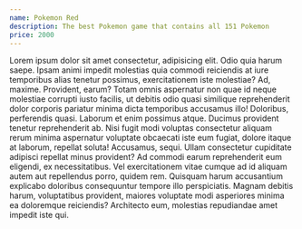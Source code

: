 ```yaml
---
name: Pokemon Red
description: The best Pokemon game that contains all 151 Pokemon
price: 2000
---
```


Lorem ipsum dolor sit amet consectetur, adipisicing elit. Odio quia harum saepe. Ipsam animi impedit molestias quia commodi reiciendis at iure temporibus alias tenetur possimus, exercitationem iste molestiae? Ad, maxime.
Provident, earum? Totam omnis aspernatur non quae id neque molestiae corrupti iusto facilis, ut debitis odio quasi similique reprehenderit dolor corporis pariatur minima dicta temporibus accusamus illo! Doloribus, perferendis quasi.
Laborum et enim possimus atque. Ducimus provident tenetur reprehenderit ab. Nisi fugit modi voluptas consectetur aliquam rerum minima aspernatur voluptate obcaecati iste eum fugiat, dolore itaque at laborum, repellat soluta!
Accusamus, sequi. Ullam consectetur cupiditate adipisci repellat minus provident? Ad commodi earum reprehenderit eum eligendi, ex necessitatibus. Vel exercitationem vitae cumque ad id aliquam autem aut repellendus porro, quidem rem.
Quisquam harum accusantium explicabo doloribus consequuntur tempore illo perspiciatis. Magnam debitis harum, voluptatibus provident, maiores voluptate modi asperiores minima ea doloremque reiciendis? Architecto eum, molestias repudiandae amet impedit iste qui.
